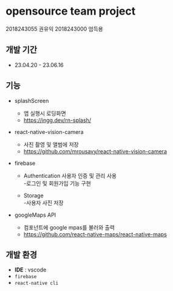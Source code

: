 # opensource team project

2018243055 권유익
2018243000 엄득용

## 개발 기간

- 23.04.20 - 23.06.16

## 기능

- splashScreen

  - 앱 실행시 로딩화면
  - https://ingg.dev/rn-splash/

- react-native-vision-camera

  - 사진 촬영 및 앨범에 저장
  - https://github.com/mrousavy/react-native-vision-camera

- firebase

  - Authentication 사용자 인증 및 관리 사용<br> -로그인 및 회원가입 기능 구현

  - Storage<br> -사용자 사진 저장

- googleMaps API
  - 컴포넌트에 google mpas를 불러와 출력
  - https://github.com/react-native-maps/react-native-maps

## 개발 환경

- **IDE** : vscode
- `firebase`
- `react-native cli`
